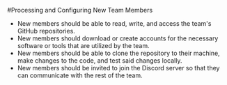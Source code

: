 #Processing and Configuring New Team Members
- New members should be able to read, write, and access the team's GitHub repositories.
- New members should download or create accounts for the necessary software or tools that are utilized by the team.
- New members should be able to clone the repository to their machine, make changes to the code, and test said changes locally.
- New members should be invited to join the Discord server so that they can communicate with the rest of the team.
